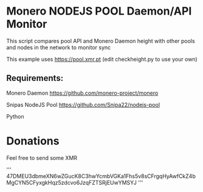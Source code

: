 # Monero NODEJS POOL Daemon/API Monitor

 This script compares pool API and Monero Daemon height with other pools and nodes in the network to monitor sync

 This example uses https://pool.xmr.pt (edit checkheight.py to use your own) 

## Requirements:
 
 Monero Daemon https://github.com/monero-project/monero

 Snipas NodeJS Pool https://github.com/Snipa22/nodejs-pool

 Python

# Donations

 Feel free to send some XMR

'''
47DMEU3dbmeXN6wZGucK8C3hwYcmbVGKa1Fhs5v8sCFrgqHyAwfCkZ4bMgCYN5CFyxgkHqz5zdcvo6JzqFZTSRjEUwYMSYJ
'''
